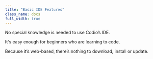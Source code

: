 ```yaml
---
title: "Basic IDE Features"
class_name: docs
full_width: true
---
```


 
 
 No special knowledge is needed to use Codio’s IDE. 
 
It's easy enough for beginners who are learning to code. 
 
Because it’s web-based, there’s nothing to download, install or update.
